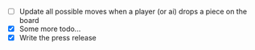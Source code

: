 - [ ] Update all possible moves when a player (or ai) drops a piece on the board
- [x] Some more todo...
- [x] Write the press release
